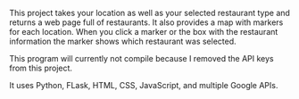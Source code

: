 This project takes your location as well as your selected restaurant type and returns a web page full of restaurants. It also provides a map with markers for each location.
When you click a marker or the box with the restaurant information the marker shows which restaurant was selected. 

This program will currently not compile because I removed the API keys from this project. 

It uses Python, FLask, HTML, CSS, JavaScript, and multiple Google APIs. 
